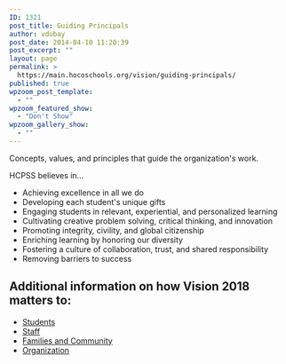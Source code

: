 ```yaml
---
ID: 1321
post_title: Guiding Principals
author: vdubay
post_date: 2014-04-10 11:20:39
post_excerpt: ""
layout: page
permalink: >
  https://main.hocoschools.org/vision/guiding-principals/
published: true
wpzoom_post_template:
  - ""
wpzoom_featured_show:
  - "Don't Show"
wpzoom_gallery_show:
  - ""
---
```

<p>Concepts, values, and principles that guide the organization's work.</p>

<p>HCPSS believes in...</p>

<ul>
  <li>Achieving excellence in all we do</li>
  <li>Developing each student's unique gifts</li>
  <li>Engaging students in relevant, experiential, and personalized learning</li>
  <li>Cultivating creative problem solving, critical thinking, and innovation</li>
  <li>Promoting integrity, civility, and global citizenship</li>
  <li>Enriching learning by honoring our diversity</li>
  <li>Fostering a culture of collaboration, trust, and shared responsibility</li>
  <li>Removing barriers to success</li>
</ul>

<h2>Additional information on how Vision 2018 matters to:</h2>
<ul>
  <li><a href="/vision/support/#students">Students</a></li>
  <li><a href="/vision/support/#staff">Staff</a></li>
  <li><a href="/vision/support/#goal3">Families and Community</a></li>
  <li><a href="/vision/support/#organization">Organization</a></li>
</ul>